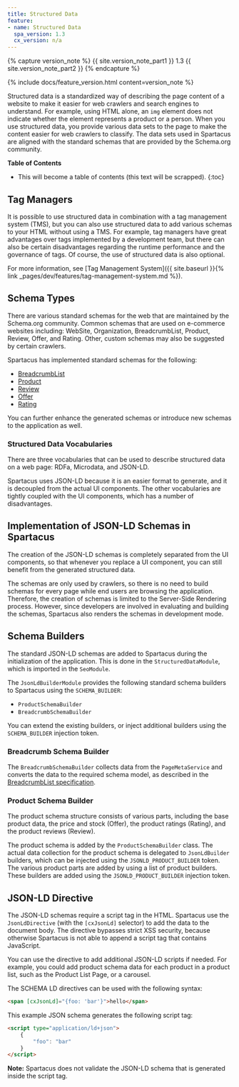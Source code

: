 ```yaml
---
title: Structured Data
feature:
- name: Structured Data
  spa_version: 1.3
  cx_version: n/a
---
```


{% capture version_note %}
{{ site.version_note_part1 }} 1.3 {{ site.version_note_part2 }}
{% endcapture %}

{% include docs/feature_version.html content=version_note %}

Structured data is a standardized way of describing the page content of a website to make it easier for web crawlers and search engines to understand. For example, using HTML alone, an `img` element does not indicate whether the element represents a product or a person. When you use structured data, you provide various data sets to the page to make the content easier for web crawlers to classify. The data sets used in Spartacus are aligned with the standard schemas that are provided by the Schema.org community.

**Table of Contents**

- This will become a table of contents (this text will be scrapped).
{:toc}

## Tag Managers

It is possible to use structured data in combination with a tag management system (TMS), but you can also use structured data to add various schemas to your HTML without using a TMS. For example, tag managers have great advantages over tags implemented by a development team, but there can also be certain disadvantages regarding the runtime performance and the governance of tags. Of course, the use of structured data is also optional.

For more information, see [Tag Management System]({{ site.baseurl }}{% link _pages/dev/features/tag-management-system.md %}).

## Schema Types

There are various standard schemas for the web that are maintained by the Schema.org community. Common schemas that are used on e-commerce websites including: WebSite, Organization, BreadcrumbList, Product, Review, Offer, and Rating. Other, custom schemas may also be suggested by certain crawlers.

Spartacus has implemented standard schemas for the following:

- [BreadcrumbList](https://schema.org/BreadcrumbList)
- [Product](https://schema.org/Product)
- [Review](https://schema.org/Review)
- [Offer](https://schema.org/Offer)
- [Rating](https://schema.org/Rating)

You can further enhance the generated schemas or introduce new schemas to the application as well.

### Structured Data Vocabularies

There are three vocabularies that can be used to describe structured data on a web page: RDFa, Microdata, and JSON-LD.

Spartacus uses JSON-LD because it is an easier format to generate, and it is decoupled from the actual UI components. The other vocabularies are tightly coupled with the UI components, which has a number of disadvantages.

## Implementation of JSON-LD Schemas in Spartacus

The creation of the JSON-LD schemas is completely separated from the UI components, so that whenever you replace a UI component, you can still benefit from the generated structured data.

The schemas are only used by crawlers, so there is no need to build schemas for every page while end users are browsing the application. Therefore, the creation of schemas is limited to the Server-Side Rendering process. However, since developers are involved in evaluating and building the schemas, Spartacus also renders the schemas in development mode.

## Schema Builders

The standard JSON-LD schemas are added to Spartacus during the initialization of the application. This is done in the `StructuredDataModule`, which is imported in the `SeoModule`.

The `JsonLdBuilderModule` provides the following standard schema builders to Spartacus using the `SCHEMA_BUILDER`:

- `ProductSchemaBuilder`
- `BreadcrumbSchemaBuilder`

You can extend the existing builders, or inject additional builders using the `SCHEMA_BUILDER` injection token.

### Breadcrumb Schema Builder

The `BreadcrumbSchemaBuilder` collects data from the `PageMetaService` and converts the data to the required schema model, as described in the [BreadcrumbList specification](https://schema.org/BreadcrumbList).

### Product Schema Builder

The product schema structure consists of various parts, including the base product data, the price and stock (Offer), the product ratings (Rating), and the product reviews (Review).

The product schema is added by the `ProductSchemaBuilder` class. The actual data collection for the product schema is delegated to `JsonLdBuilder` builders, which can be injected using the `JSONLD_PRODUCT_BUILDER` token. The various product parts are added by using a list of product builders. These builders are added using the `JSONLD_PRODUCT_BUILDER` injection token.

## JSON-LD Directive

The JSON-LD schemas require a script tag in the HTML. Spartacus use the `JsonLdDirective` (with the `[cxJsonLd]` selector) to add the data to the document body. The directive bypasses strict XSS security, because otherwise Spartacus is not able to append a script tag that contains JavaScript.

You can use the directive to add additional JSON-LD scripts if needed. For example, you could add product schema data for each product in a product list, such as the Product List Page, or a carousel.

The SCHEMA LD directives can be used with the following syntax:

```html
<span [cxJsonLd]="{foo: 'bar'}">hello</span>
```

This example JSON schema generates the following script tag:

```html
<script type="application/ld+json">
    {
        "foo": "bar"
    }
</script>
```

**Note:** Spartacus does not validate the JSON-LD schema that is generated inside the script tag.
